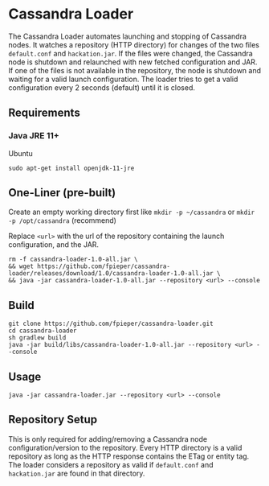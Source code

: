 # Cassandra Loader

The Cassandra Loader automates launching and stopping of Cassandra nodes. It watches a repository (HTTP directory) for changes of 
the two files ``default.conf`` and ``hackation.jar``. If the files were changed, the Cassandra node is shutdown and relaunched with new fetched
configuration and JAR. If one of the files is not available in the repository, the node is shutdown and waiting for a valid launch configuration.
The loader tries to get a valid configuration every 2 seconds (default) until it is closed.

## Requirements
### Java JRE 11+
Ubuntu
````
sudo apt-get install openjdk-11-jre
````



## One-Liner (pre-built)
Create an empty working directory first like ``mkdir -p ~/cassandra`` or ``mkdir -p /opt/cassandra`` (recommend)

Replace ``<url>`` with the url of the repository containing the launch configuration, and the JAR. 
````
rm -f cassandra-loader-1.0-all.jar \
&& wget https://github.com/fpieper/cassandra-loader/releases/download/1.0/cassandra-loader-1.0-all.jar \
&& java -jar cassandra-loader-1.0-all.jar --repository <url> --console
````

## Build
````
git clone https://github.com/fpieper/cassandra-loader.git
cd cassandra-loader
sh gradlew build
java -jar build/libs/cassandra-loader-1.0-all.jar --repository <url> --console
````

## Usage
````
java -jar cassandra-loader.jar --repository <url> --console
````

## Repository Setup
This is only required for adding/removing a Cassandra node configuration/version to the repository.
Every HTTP directory is a valid repository as long as the HTTP response contains the ETag or entity tag.
The loader considers a repository as valid if ``default.conf`` and ``hackation.jar`` are found in that directory.
